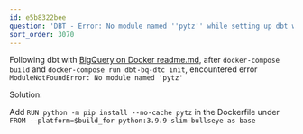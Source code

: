 ```yaml
---
id: e5b8322bee
question: 'DBT - Error: No module named ''pytz'' while setting up dbt with docker'
sort_order: 3070
---
```


Following dbt with [BigQuery on Docker readme.md](https://github.com/DataTalksClub/data-engineering-zoomcamp/blob/main/04-analytics-engineering/docker_setup/README.md), after `docker-compose build` and `docker-compose run dbt-bq-dtc init`, encountered error `ModuleNotFoundError: No module named 'pytz'`

Solution:

Add `RUN python -m pip install --no-cache pytz` in the Dockerfile under `FROM --platform=$build_for python:3.9.9-slim-bullseye as base`

